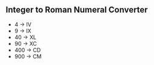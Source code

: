## Integer to Roman Numeral Converter

- 4 -> IV
- 9 -> IX
- 40 -> XL
- 90 -> XC
- 400 -> CD
- 900 -> CM

